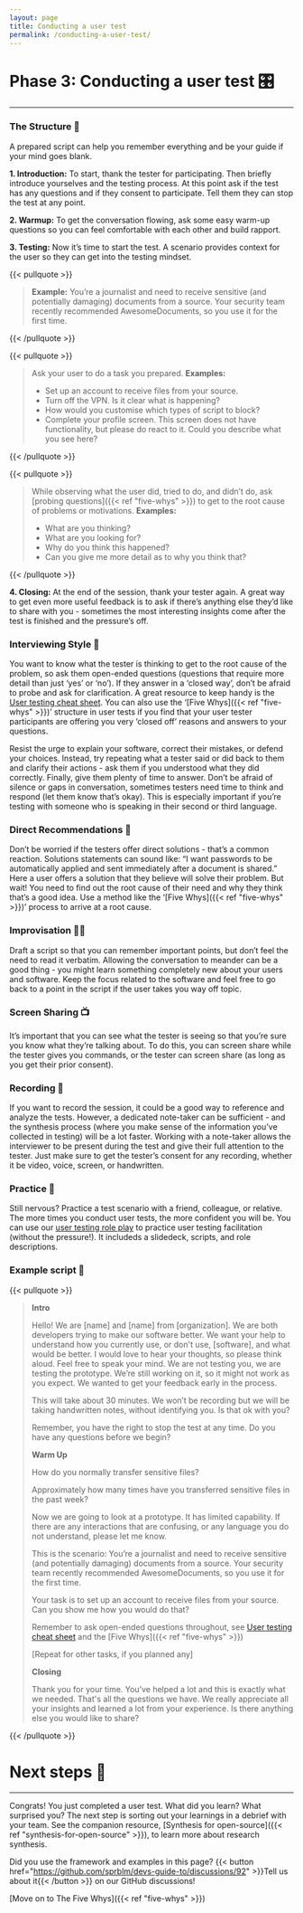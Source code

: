 ```yaml
---
layout: page
title: Conducting a user test
permalink: /conducting-a-user-test/
---
```


# Phase 3: Conducting a user test 🎛️

---

### The Structure 🧱

A prepared script can help you remember everything and be your guide if your mind goes blank.

**1. Introduction:** To start, thank the tester for participating. Then briefly introduce yourselves and the testing process. At this point ask if the test has any questions and if they consent to participate. Tell them they can stop the test at any point.

**2. Warmup:** To get the conversation flowing, ask some easy warm-up questions so you can feel comfortable with each other and build rapport.

**3. Testing:** Now it’s time to start the test. A scenario provides context for the user so they can get into the testing mindset. 

{{< pullquote >}}

> **Example:**
> You’re a journalist and need to receive sensitive (and potentially damaging) documents from a source. Your security team recently recommended AwesomeDocuments, so you use it for the first time.

{{< /pullquote >}}

{{< pullquote >}}

> Ask your user to do a task you prepared. 
> **Examples:**
> - Set up an account to receive files from your source.
> - Turn off the VPN. Is it clear what is happening?
> - How would you customise which types of script to block?
> - Complete your profile screen. This screen does not have functionality, but please do react to it. Could you describe what you see here?

{{< /pullquote >}}

{{< pullquote >}}

> While observing what the user did, tried to do, and didn’t do, ask [probing questions]({{< ref "five-whys" >}}) to get to the root cause of problems or motivations.
> **Examples:**
> - What are you thinking?
> - What are you looking for?
> - Why do you think this happened?
> - Can you give me more detail as to why you think that?

{{< /pullquote >}}

**4. Closing:** At the end of the session, thank your tester again. A great way to get even more useful feedback is to ask if there’s anything else they’d like to share with you - sometimes the most interesting insights come after the test is finished and the pressure’s off.

### Interviewing Style 🎤

You want to know what the tester is thinking to get to the root cause of the problem, so ask them open-ended questions (questions that require more detail than just ‘yes’ or ‘no’). If they answer in a ‘closed way’, don’t be afraid to probe and ask for clarification. A great resource to keep handy is the [User testing cheat sheet](https://simplysecure.org/blog/user-testing-cheatsheet). You can also use the ‘[Five Whys]({{< ref "five-whys" >}})’ structure in user tests if you find that your user tester participants are offering you very ‘closed off’ reasons and answers to your questions.

Resist the urge to explain your software, correct their mistakes, or defend your choices. Instead, try repeating what a tester said or did back to them and clarify their actions - ask them if you understood what they did correctly. Finally, give them plenty of time to answer. Don’t be afraid of silence or gaps in conversation, sometimes testers need time to think and respond (let them know that’s okay). This is especially important if you’re testing with someone who is speaking in their second or third language.

### Direct Recommendations 🚦

Don’t be worried if the testers offer direct solutions - that’s a common reaction. Solutions statements can sound like: “I want passwords to be automatically applied and sent immediately after a document is shared.” Here a user offers a solution that they believe will solve their problem. But wait! You need to find out the root cause of their need and why they think that’s a good idea. Use a method like the ‘[Five Whys]({{< ref "five-whys" >}})’ process to arrive at a root cause.

### Improvisation 🧑‍🎤

Draft a script so that you can remember important points, but don’t feel the need to read it verbatim. Allowing the conversation to meander can be a good thing - you might learn something completely new about your users and software. Keep the focus related to the software and feel free to go back to a point in the script if the user takes you way off topic.

### Screen Sharing 📺

It’s important that you can see what the tester is seeing so that you’re sure you know what they’re talking about. To do this, you can screen share while the tester gives you commands, or the tester can screen share (as long as you get their prior consent).

### Recording 📼

If you want to record the session, it could be a good way to reference and analyze the tests. However, a dedicated note-taker can be sufficient - and the synthesis process (where you make sense of the information you’ve collected in testing) will be a lot faster. Working with a note-taker allows the interviewer to be present during the test and give their full attention to the tester. Just make sure to get the tester’s consent for any recording, whether it be video, voice, screen, or handwritten.

### Practice 🧗

Still nervous? Practice a test scenario with a friend, colleague, or relative. The more times you conduct user tests, the more confident you will be. You can use our [user testing role play](https://drive.google.com/drive/folders/1wbSHjEhZVqzWMVkxZT_qTSP3RSuJkgxD) to practice user testing facilitation (without the pressure!). It includeds a slidedeck, scripts, and role descriptions. 

### Example script 📃

{{< pullquote >}}

>
> **Intro**
> 
> Hello! We are [name] and [name] from [organization]. We are both developers trying to make our software better. We want your help to understand how you currently use, or don't use, [software], and what would be better. I would love to hear your thoughts, so please think aloud. Feel free to speak your mind. We are not testing you, we are testing the prototype. We’re still working on it, so it might not work as you expect. We wanted to get your feedback early in the process.
> 
> This will take about 30 minutes. We won’t be recording but we will be taking handwritten notes, without identifying you. Is that ok with you?
> 
> Remember, you have the right to stop the test at any time. Do you have any questions before we begin?
> 
> **Warm Up**
> 
> How do you normally transfer sensitive files?
> 
> Approximately how many times have you transferred sensitive files in the past week?
> 
> Now we are going to look at a prototype. It has limited capability. If there are any interactions that are confusing, or any language you do not understand, please let me know.
> 
> This is the scenario: You’re a journalist and need to receive sensitive (and potentially damaging) documents from a source. Your security team recently recommended AwesomeDocuments, so you use it for the first time.
> 
> Your task is to set up an account to receive files from your source. Can you show me how you would do that?
> 
> Remember to ask open-ended questions throughout, see [User testing cheat sheet](https://simplysecure.org/blog/user-testing-cheatsheet) and the [Five Whys]({{< ref "five-whys" >}})
> 
> [Repeat for other tasks, if you planned any]
> 
> **Closing**
> 
> Thank you for your time. You’ve helped a lot and this is exactly what we needed. That's all the questions we have. We really appreciate all your insights and learned a lot from your experience. Is there anything else you would like to share?

{{< /pullquote >}}

# Next steps 👣
---

Congrats! You just completed a user test. What did you learn? What surprised you? The next step is sorting out your learnings in a debrief with your team. See the companion resource, [Synthesis for open-source]({{< ref "synthesis-for-open-source" >}}), to learn more about research synthesis.

Did you use the framework and examples in this page? {{< button href="https://github.com/sprblm/devs-guide-to/discussions/92" >}}Tell us about it{{< /button >}} on our GitHub discussions!

[Move on to The Five Whys]({{< ref "five-whys" >}})

